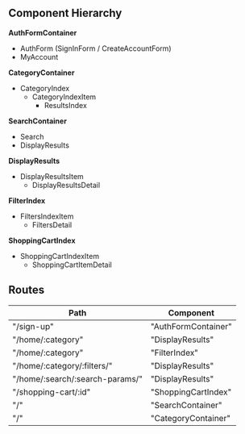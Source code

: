 ## Component Hierarchy

**AuthFormContainer**
  - AuthForm (SignInForm / CreateAccountForm)
  - MyAccount

**CategoryContainer**
  - CategoryIndex
    + CategoryIndexItem
      - ResultsIndex

**SearchContainer**
  - Search
  - DisplayResults

**DisplayResults**
  - DisplayResultsItem
    + DisplayResultsDetail

**FilterIndex**
  - FiltersIndexItem
    + FiltersDetail

**ShoppingCartIndex**
  - ShoppingCartIndexItem
    + ShoppingCartItemDetail


## Routes

|Path   | Component   |
|-------|-------------|
| "/sign-up" | "AuthFormContainer" |
| "/home/:category" | "DisplayResults" |
| "/home/:category" | "FilterIndex" |
| "/home/:category/:filters/" | "DisplayResults" |
| "/home/:search/:search-params/" | "DisplayResults" |
| "/shopping-cart/:id" | "ShoppingCartIndex" |
| "/" | "SearchContainer" |
| "/" | "CategoryContainer" |
